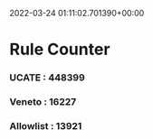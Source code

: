 2022-03-24 01:11:02.701390+00:00
# Rule Counter 
 ### UCATE : 448399

 ### Veneto : 16227

 ### Allowlist : 13921